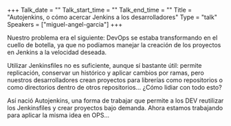 +++
Talk_date = ""
Talk_start_time = ""
Talk_end_time = ""
Title = "Autojenkins, o cómo acercar Jenkins a los desarrolladores"
Type = "talk"
Speakers = ["miguel-angel-garcia"]
+++

Nuestro problema era el siguiente: DevOps se estaba transformando en el cuello de botella, ya que no podíamos manejar la creación de los proyectos en Jenkins a la velocidad deseada.

Utilizar Jenkinsfiles no es suficiente, aunque sí bastante útil: permite replicación, conservar un histórico y aplicar cambios por ramas, pero nuestros desarrolladores crean proyectos para librerías como repositorios o como directorios dentro de otros repositorios... ¿Cómo lidiar con todo esto?

Así nació Autojenkins, una forma de trabajar que permite a los DEV reutilizar los Jenkinsfiles y crear proyectos bajo demanda. Ahora estamos trabajando para aplicar la misma idea en OPS...